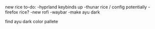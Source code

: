 new rice to-do:
-hyprland keybinds up
    -thunar rice / config potentially
    -firefox rice?
    -new rofi
-waybar
    -make ayu dark

find ayu dark color pallete
